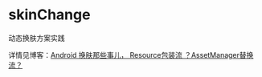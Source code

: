 # skinChange

动态换肤方案实践

详情见博客：[Android 换肤那些事儿， Resource包装流 ？AssetManager替换流？](https://juejin.im/post/5d3eb7325188255d7a07582b)
